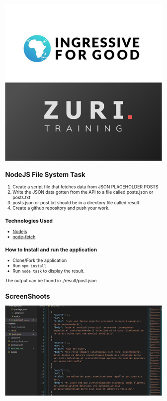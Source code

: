 <br />
<p align="center">
  <a https://mypatricia.co/">
    <img src="./zuri.jpeg" alt="Logo">
  </a>
</p>

## NodeJS File System Task 
1. Create a script file that fetches data from JSON PLACEHOLDER POSTS
2. Write the JSON data gotten from the API to a file called posts.json or posts.txt
3. posts.json or post.txt should be in a directory file called result.
4. Create a github repository and push your work.

### Technologies Used
- [Nodejs](https://nodejs.org/en/)
- [node-fetch](https://github.com/node-fetch/node-fetch)

### How to Install and run the application
- Clone/Fork the application
- Run `npm install`
- Run `node task` to display the result.

The output can be found in ./result/post.json

## ScreenShoots
![placeholder result](./result.png)